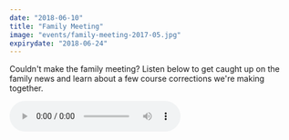 ```yaml
---
date: "2018-06-10"
title: "Family Meeting"
image: "events/family-meeting-2017-05.jpg"
expirydate: "2018-06-24"
---
```


<div class="text-center" style="margin-bottom: 1em;">
Couldn't make the family meeting? Listen below to get caught up on the family news and learn about a few course
corrections we're making together.
</div>
<audio src="https://arborchurch.com/podcast/family-meeting-2018-06.m4a" controls="controls">

